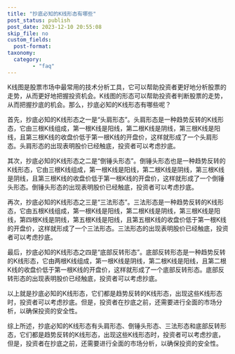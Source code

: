 ```yaml
---
title: "抄底必知的K线形态有哪些"
post_status: publish
post_date: 2023-12-10 20:55:08
skip_file: no
custom_fields: 
  post-format: 
taxonomy:
  category:
        - "faq"
---
```


K线图是股票市场中最常用的技术分析工具，它可以帮助投资者更好地分析股票的走势，从而更好地把握投资机会。K线图的形态可以帮助投资者判断股票的走势，从而把握抄底的机会。那么，抄底必知的K线形态有哪些呢？

首先，抄底必知的K线形态之一是“头肩形态”。头肩形态是一种趋势反转的K线形态，它由三根K线组成，第一根K线是阳线，第二根K线是阴线，第三根K线是阳线，且第三根K线的收盘价低于第一根K线的开盘价，这样就形成了一个头肩形态。头肩形态的出现表明股价已经触底，投资者可以考虑抄底。

其次，抄底必知的K线形态之二是“倒锤头形态”。倒锤头形态也是一种趋势反转的K线形态，它由三根K线组成，第一根K线是阳线，第二根K线是阴线，第三根K线是阴线，且第三根K线的收盘价低于第一根K线的开盘价，这样就形成了一个倒锤头形态。倒锤头形态的出现表明股价已经触底，投资者可以考虑抄底。

再次，抄底必知的K线形态之三是“三法形态”。三法形态是一种趋势反转的K线形态，它由五根K线组成，第一根K线是阳线，第二根K线是阴线，第三根K线是阳线，第四根K线是阴线，第五根K线是阳线，且第五根K线的收盘价低于第一根K线的开盘价，这样就形成了一个三法形态。三法形态的出现表明股价已经触底，投资者可以考虑抄底。

最后，抄底必知的K线形态之四是“底部反转形态”。底部反转形态是一种趋势反转的K线形态，它由两根K线组成，第一根K线是阴线，第二根K线是阳线，且第二根K线的收盘价低于第一根K线的开盘价，这样就形成了一个底部反转形态。底部反转形态的出现表明股价已经触底，投资者可以考虑抄底。

以上就是抄底必知的K线形态，它们都是趋势反转的K线形态，出现这些K线形态时，投资者可以考虑抄底。但是，投资者在抄底之前，还需要进行全面的市场分析，以确保投资的安全性。

综上所述，抄底必知的K线形态有头肩形态、倒锤头形态、三法形态和底部反转形态，它们都是趋势反转的K线形态，出现这些K线形态时，投资者可以考虑抄底，但是，投资者在抄底之前，还需要进行全面的市场分析，以确保投资的安全性。
